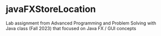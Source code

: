 # javaFXStoreLocation
Lab assignment from Advanced Programming and Problem Solving with Java class (Fall 2023) that focused on Java FX / GUI concepts 
